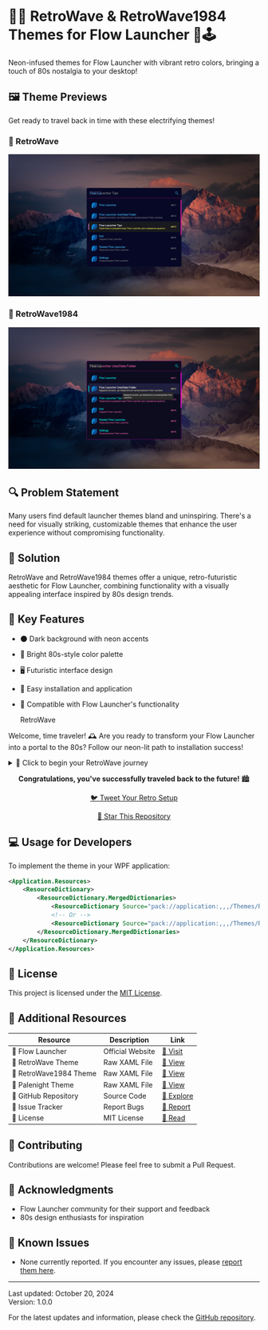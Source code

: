 # 🌴🌆 RetroWave & RetroWave1984 Themes for Flow Launcher 🚀🕹️

Neon-infused themes for Flow Launcher with vibrant retro colors, bringing a touch of 80s nostalgia to your desktop!

## 🖼️ Theme Previews

Get ready to travel back in time with these electrifying themes!

### 🌅 RetroWave

<p align="center">
  <img src="https://github.com/ruslanlap/RetroWaveTheme.FlowLa/blob/master/dataimg/RetroWave.png" alt="RetroWave Theme" width="600">
</p>

### 🌃 RetroWave1984

<p align="center">
  <img src="https://github.com/ruslanlap/RetroWaveTheme.FlowLa/blob/master/dataimg/RetroWave1984.png" alt="RetroWave1984 Theme" width="600">
</p>

## 🔍 Problem Statement

Many users find default launcher themes bland and uninspiring. There's a need for visually striking, customizable themes that enhance the user experience without compromising functionality.

## 🎯 Solution

RetroWave and RetroWave1984 themes offer a unique, retro-futuristic aesthetic for Flow Launcher, combining functionality with a visually appealing interface inspired by 80s design trends.

## 🌟 Key Features

- 🌑 Dark background with neon accents
- 🎨 Bright 80s-style color palette
- 🖥️ Futuristic interface design
- 🔄 Easy installation and application
- 🧩 Compatible with Flow Launcher's functionality

    <!-- Mountains -->
    <polygon points="0,400 300,200 500,300 800,150 800,400" fill="#1E0033" />
    
    <!-- RetroWave Text -->
    <text x="400" y="150" font-family="Arial, sans-serif" font-size="60" fill="url(#neonGlow)" text-anchor="middle">
      RetroWave
      <animate attributeName="opacity" values="1;0.5;1" dur="2s" repeatCount="indefinite" />
    </text>
    
    <!-- Palm Trees -->
    <g transform="translate(100, 250) scale(0.5)">
      <path d="M0,0 Q30,-50 60,0 Q30,-40 0,0 Z" fill="#1E0033" />
      <rect x="25" y="0" width="10" height="100" fill="#1E0033" />
    </g>
    <g transform="translate(650, 200) scale(0.7)">
      <path d="M0,0 Q30,-50 60,0 Q30,-40 0,0 Z" fill="#1E0033" />
      <rect x="25" y="0" width="10" height="100" fill="#1E0033" />
    </g>
  </svg>
</div>

Welcome, time traveler! 🕰️ Are you ready to transform your Flow Launcher into a portal to the 80s? Follow our neon-lit path to installation success!

<details>
<summary>🚀 Click to begin your RetroWave journey</summary>

### Step 1: Choose Your Dimension 🌠

<div align="center">
  <img src="https://github.com/ruslanlap/RetroWaveTheme.FlowLa/raw/master/dataimg/dimension-choice.gif" alt="Dimension Choice" width="400">
</div>

```mermaid
graph TD
    A[Start Your Journey] -->|Standard Reality| B[cd ~/AppData/Roaming/FlowLauncher/Themes]
    A -->|Portable Dimension 1.19.0| C[cd ~/AppData/Local/FlowLauncher/app-1.19.0/UserData/Themes]
    B --> D[Prepare for Download]
    C --> D
    style A fill:#ff00ff,stroke:#ff00ff,stroke-width:2px
    style B fill:#00ffff,stroke:#00ffff,stroke-width:2px
    style C fill:#00ffff,stroke:#00ffff,stroke-width:2px
    style D fill:#ff00ff,stroke:#ff00ff,stroke-width:2px
```

### Step 2: Summon the RetroWave Files 📡

Choose your cosmic download tool:

<div align="center">

| 🛠️ Arcane Tool | 🌈 Incantation |
|:---------------:|:---------------|
| <img src="https://github.com/ruslanlap/RetroWaveTheme.FlowLa/raw/master/dataimg/powershell-icon.png" width="50"> | <code>curl -Uri "https://raw.githubusercontent.com/ruslanlap/RetroWaveTheme.FlowLa/master/RetroWave.xaml" -OutFile "RetroWave.xaml"<br>curl -Uri "https://raw.githubusercontent.com/ruslanlap/RetroWaveTheme.FlowLa/master/RetroWave1984.xaml" -OutFile "RetroWave1984.xaml"</code> |
| <img src="https://github.com/ruslanlap/RetroWaveTheme.FlowLa/raw/master/dataimg/curl-icon.png" width="50"> | <code>curl -L -o "RetroWave.xaml" "https://raw.githubusercontent.com/ruslanlap/RetroWaveTheme.FlowLa/master/RetroWave.xaml"<br>curl -L -o "RetroWave1984.xaml" "https://raw.githubusercontent.com/ruslanlap/RetroWaveTheme.FlowLa/master/RetroWave1984.xaml"</code> |
| <img src="https://github.com/ruslanlap/RetroWaveTheme.FlowLa/raw/master/dataimg/wget-icon.png" width="50"> | <code>wget -O RetroWave.xaml https://raw.githubusercontent.com/ruslanlap/RetroWaveTheme.FlowLa/master/RetroWave.xaml<br>wget -O RetroWave1984.xaml https://raw.githubusercontent.com/ruslanlap/RetroWaveTheme.FlowLa/master/RetroWave1984.xaml</code> |

</div>

### Step 3: Activate the Retro Portal 🌈

1. Launch your Flow Launcher
2. Navigate to the mystical Settings realm
3. Seek the Theme sanctuary
4. Choose your destiny: RetroWave or RetroWave1984
5. Witness the transformation! 🎆

<div align="center">
  <img src="https://github.com/ruslanlap/RetroWaveTheme.FlowLa/raw/master/dataimg/retro-transformation.gif" alt="Retro Transformation" width="400">
</div>

</details>

<div align="center">
  
  **Congratulations, you've successfully traveled back to the future!** 🏙️
  
  [🐦 Tweet Your Retro Setup](https://twitter.com/intent/tweet?text=Just%20installed%20the%20awesome%20RetroWave%20theme%20for%20Flow%20Launcher!%20%F0%9F%8C%86%20Check%20it%20out%3A%20https%3A%2F%2Fgithub.com%2Fruslanlap%2FRetroWaveTheme.FlowLa)
  
  [🌟 Star This Repository](https://github.com/ruslanlap/RetroWaveTheme.FlowLa)
  
</div>

## 💻 Usage for Developers

To implement the theme in your WPF application:

```xml
<Application.Resources>
    <ResourceDictionary>
        <ResourceDictionary.MergedDictionaries>
            <ResourceDictionary Source="pack://application:,,,/Themes/RetroWave.xaml"/>
            <!-- Or -->
            <ResourceDictionary Source="pack://application:,,,/Themes/RetroWave1984.xaml"/>
        </ResourceDictionary.MergedDictionaries>
    </ResourceDictionary>
</Application.Resources>
```

## 📜 License

This project is licensed under the [MIT License](https://github.com/ruslanlap/RetroWaveTheme.FlowLa/blob/master/LICENSE).

## 🔗 Additional Resources

| Resource | Description | Link |
|----------|-------------|------|
| 🚀 Flow Launcher | Official Website | [🔗 Visit](https://www.flowlauncher.com/) |
| 🌊 RetroWave Theme | Raw XAML File | [🔗 View](https://raw.githubusercontent.com/ruslanlap/RetroWaveTheme.FlowLa/master/RetroWave.xaml) |
| 🌆 RetroWave1984 Theme | Raw XAML File | [🔗 View](https://raw.githubusercontent.com/ruslanlap/RetroWaveTheme.FlowLa/master/RetroWave1984.xaml) |
| 🌙 Palenight Theme | Raw XAML File | [🔗 View](https://raw.githubusercontent.com/ruslanlap/RetroWaveTheme.FlowLa/master/Palenight.xaml) |
| 📁 GitHub Repository | Source Code | [🔗 Explore](https://github.com/ruslanlap/RetroWaveTheme.FlowLa) |
| 🐛 Issue Tracker | Report Bugs | [🔗 Report](https://github.com/ruslanlap/RetroWaveTheme.FlowLa/issues) |
| 📄 License | MIT License | [🔗 Read](https://github.com/ruslanlap/RetroWaveTheme.FlowLa/blob/master/LICENSE) |

## 🤝 Contributing

Contributions are welcome! Please feel free to submit a Pull Request.

## 🙏 Acknowledgments

- Flow Launcher community for their support and feedback
- 80s design enthusiasts for inspiration

## 🐛 Known Issues

- None currently reported. If you encounter any issues, please [report them here](https://github.com/ruslanlap/RetroWaveTheme.FlowLa/issues).

---

Last updated: October 20, 2024  
Version: 1.0.0

For the latest updates and information, please check the [GitHub repository](https://github.com/ruslanlap/RetroWaveTheme.FlowLa).
